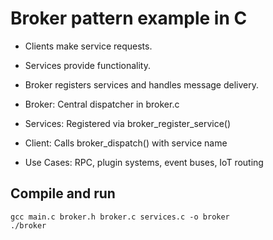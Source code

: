 # Broker pattern example in C
- Clients make service requests.
- Services provide functionality.
- Broker registers services and handles message delivery.

- Broker: Central dispatcher in broker.c
- Services: Registered via broker_register_service()
- Client: Calls broker_dispatch() with service name
- Use Cases: RPC, plugin systems, event buses, IoT routing

## Compile and run
```
gcc main.c broker.h broker.c services.c -o broker
./broker
```
